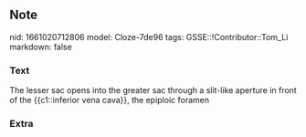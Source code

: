 ## Note
nid: 1661020712806
model: Cloze-7de96
tags: GSSE::!Contributor::Tom_Li
markdown: false

### Text
<div>
  The lesser sac opens into the greater sac through a slit-like
  aperture in front of the {{c1::inferior vena cava}}, the epiploic
  foramen
</div>

### Extra

